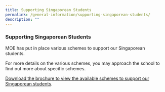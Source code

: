 ```yaml
---
title: Supporting Singaporean Students
permalink: /general-information/supporting-singaporean-students/
description: ""
---
```

### Supporting Singaporean Students

MOE has put in place various schemes to support our Singaporean students.

For more details on the various schemes, you may approach the school to find out more about specific schemes.

[Download the brochure to view the available schemes to support our Singaporean students](/files/SupportingSingaporeanStudents.pdf).